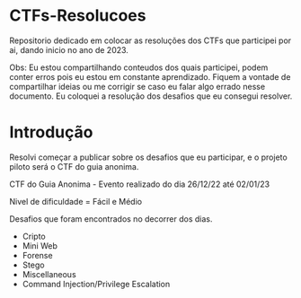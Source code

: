 # CTFs-Resolucoes
 Repositorio dedicado em colocar as resoluções dos CTFs que participei por ai, dando inicio no ano de 2023.
 
 Obs: Eu estou compartilhando conteudos dos quais participei, podem conter erros pois eu estou em constante aprendizado. Fiquem a vontade de compartilhar ideias ou me corrigir se caso eu falar algo errado nesse documento.
 Eu coloquei a resolução dos desafios que eu consegui resolver. 

# Introdução

Resolvi começar a publicar sobre os desafios que eu participar, e o projeto piloto será o CTF do guia anonima. 

CTF do Guia Anonima - Evento realizado do dia 26/12/22 até 02/01/23

Nivel de dificuldade = Fácil e Médio

Desafios que foram encontrados no decorrer dos dias.

- Cripto
- Mini Web
- Forense
- Stego
- Miscellaneous
- Command Injection/Privilege Escalation 
